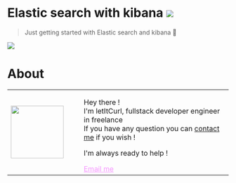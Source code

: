# Elastic search with kibana [![](https://img.shields.io/badge/autor-letItCurl-red.svg)](https://www.linkedin.com/in/roland-lopez-developer/?locale=en_US)
> Just getting started with Elastic search and kibana 🌊

<img align="center" src="https://user.oc-static.com/upload/2017/10/10/15076639807937_Elasticsearch-Logo-Color-V.jpg.png"/>

# About

<table style="border: none;">
  <tr>
    <td>
      <div style="width: 120px;">
        <img style="width: 120px;" src="https://res.cloudinary.com/duydvdaxd/image/upload/w_120,c_fill,ar_1:1,g_auto/v1587723517/Rodeooo_khmmmu.jpg"/>
    </div>
    </td>
    <td>
      <div style="margin-left: 30px;">
        <p>Hey there !</br>
        I'm letItCurl, fullstack developer engineer in freelance</br>
        If you have any question you can <a href="https://www.linkedin.com/in/roland-lopez-developer/?locale=en_US">contact me</a> if you wish !</p>
        <p>I'm always ready to help !</p>
        <a style="color: #f694ff;" href="mailto:rolandlopez.developer@gmail.com?subject=Hey! Are you available?">Email me</a>
    </div>
    </td>
  </tr>
</table>
